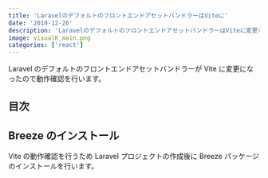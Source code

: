```yaml
---
title: 'LaravelのデフォルトのフロントエンドアセットバンドラーはViteに'
date: '2019-12-20'
description: 'LaravelのデフォルトのフロントエンドアセットバンドラーはViteに変更したので動作確認をしています。'
image: visualK_main.png
categories: ['react']
---
```


Laravel のデフォルトのフロントエンドアセットバンドラーが Vite に変更になったので動作確認を行います。

## 目次

<script async src="https://pagead2.googlesyndication.com/pagead/js/adsbygoogle.js?client=ca-pub-8739039484788204" crossorigin="anonymous"></script><ins class="adsbygoogle" style="display:block; text-align:center;" data-ad-layout="in-article" data-ad-format="fluid" data-ad-client="ca-pub-8739039484788204" data-ad-slot="7101648019"></ins><script>(adsbygoogle = window.adsbygoogle || []).push({});</script>

## Breeze のインストール

Vite の動作確認を行うため Laravel プロジェクトの作成後に Breeze パッケージのインストールを行います。